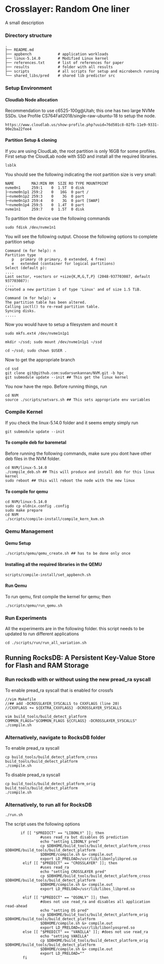 Crosslayer: Random One liner
==================================================

A small description


### Directory structure
```
.
├── README.md
├── appbench            # application workloads
├── linux-5.14.0        # Modified Linux kernel
├── references.txt      # list of references for paper
├── results             # folder with all results 
├── scripts             # all scripts for setup and microbench running
└── shared_libs/pred    # shared lib predictor src
```


### Setup Environment


#### Cloudlab Node allocation
Recommendation to use c6525-100g@Utah; this one has two large NVMe SSDs.
Use Profile CS764Fall2018/single-raw-ubuntu-18 to setup the node.
```
https://www.cloudlab.us/show-profile.php?uuid=76d501c8-02fb-11e9-9331-90e2ba22fee4
```

#### Partition Setup & cloning

If you are using CloudLab, the root partition is only 16GB for some profiles.
First setup the CloudLab node with SSD and install all the required libraries.

```
lsblk
```

You should see the following indicating the root partition size is very small:

```
NAME        MAJ:MIN RM  SIZE RO TYPE MOUNTPOINT
nvme0n1     259:1    0  1.5T  0 disk 
├─nvme0n1p1 259:2    0   16G  0 part /
├─nvme0n1p2 259:3    0    3G  0 part 
├─nvme0n1p3 259:4    0    3G  0 part [SWAP]
└─nvme0n1p4 259:5    0  1.4T  0 part 
nvme1n1     259:7    0  1.5T  0 disk 
```

To partition the device use the following commands

```
sudo fdisk /dev/nvme1n1
```

You will see the following output. Choose the following options to complete partition setup
```
Command (m for help): n
Partition type
   p   primary (0 primary, 0 extended, 4 free)
   e   extended (container for logical partitions)
Select (default p):
....
Last sector, +sectors or +size{K,M,G,T,P} (2048-937703087, default 937703087):
....
Created a new partition 1 of type 'Linux' and of size 1.5 TiB.

Command (m for help): w
The partition table has been altered.
Calling ioctl() to re-read partition table.
Syncing disks.
.....
```

Now you would have to setup a filesystem and mount it 

```
sudo mkfs.ext4 /dev/nvme1n1p1

mkdir ~/ssd; sudo mount /dev/nvme1n1p1 ~/ssd

cd ~/ssd; sudo chown $USER .
```


Now to get the appropriate branch

```
cd ssd
git clone git@github.com:sudarsunkannan/NVM.git -b hpc
git submodule update --init ## This get the linux kernel
```

You now have the repo. Before running things, run

```
cd NVM
source ./scripts/setvars.sh ## This sets appropriate env variables
```



### Compile Kernel

If you check the linux-5.14.0 folder and it seems empty simply run

```
git submodule update --init
```

#### To compile deb for baremetal

Before running the following commands, make sure you dont have other deb files in the NVM folder.

```
cd NVM/linux-5.14.0
./compile_deb.sh ## This will produce and install deb for this linux kernel
sudo reboot ## this will reboot the node with the new linux 
```

#### To compile for qemu

```
cd NVM/linux-5.14.0
sudo cp oldnix.config .config
sudo make prepare
cd NVM
./scripts/compile-install/compile_kern_kvm.sh
```

### Qemu Management

#### Qemu Setup

```
./scripts/qemu/qemu_create.sh ## has to be done only once
```

#### Installing all the required libraries in the QEMU
```
scripts/compile-install/set_appbench.sh 
```

#### Run Qemu
To run qemu, first compile the kernel for qemu; then

```
./scripts/qemu/run_qemu.sh
```


### Run Experiments
All the experiments are in the following folder.
this script needs to be updated to run different applications

```
cd ./scripts/run/run_all_variation.sh
```

## Running RocksDB: A Persistent Key-Value Store for Flash and RAM Storage

### Run rocksdb with or without using the new pread_ra syscall

To enable pread_ra syscall that is enabled for crossfs
```
//vim Makefile
//## add -DCROSSLAYER_SYSCALLS to CXXFLAGS (line 20)
//CXXFLAGS += ${EXTRA_CXXFLAGS} -DCROSSLAYER_SYSCALLS

vim build_tools/build_detect_platform
COMMON_FLAGS="$COMMON_FLAGS ${CFLAGS} -DCROSSLAYER_SYSCALLS"
./compile.sh
```

### Alternatively, navigate to RocksDB folder
To enable pread_ra syscall
```
cp build_tools/build_detect_platform_cross build_tools/build_detect_platform
./compile.sh
```

To disable pread_ra syscall
```
cp build_tools/build_detect_platform_orig build_tools/build_detect_platform
./compile.sh
```

### Alternatively, to run all for RocksDB
```
./run.sh 
```

The script uses the following options
```
       if [[ "$PREDICT" == "LIBONLY" ]]; then
                #uses read_ra but disables OS prediction
                echo "setting LIBONLY pred"
                cp $DBHOME/build_tools/build_detect_platform_cross $DBHOME/build_tools/build_detect_platform
                $DBHOME/compile.sh &> compile.out
                export LD_PRELOAD=/usr/lib/libonlylibpred.so
        elif [[ "$PREDICT" == "CROSSLAYER" ]]; then
                #uses read_ra
                echo "setting CROSSLAYER pred"
                cp $DBHOME/build_tools/build_detect_platform_cross $DBHOME/build_tools/build_detect_platform
                $DBHOME/compile.sh &> compile.out
                export LD_PRELOAD=/usr/lib/libos_libpred.so

        elif [[ "$PREDICT" == "OSONLY" ]]; then
                #does not use read_ra and disables all application read-ahead
                echo "setting OS pred"
                cp $DBHOME/build_tools/build_detect_platform_orig $DBHOME/build_tools/build_detect_platform
                $DBHOME/compile.sh &> compile.out
                export LD_PRELOAD=/usr/lib/libonlyospred.so
        else [[ "$PREDICT" == "VANILLA" ]]; #does not use read_ra
                echo "setting VANILLA"
                cp $DBHOME/build_tools/build_detect_platform_orig $DBHOME/build_tools/build_detect_platform
                $DBHOME/compile.sh &> compile.out
                export LD_PRELOAD=""
        fi
```


